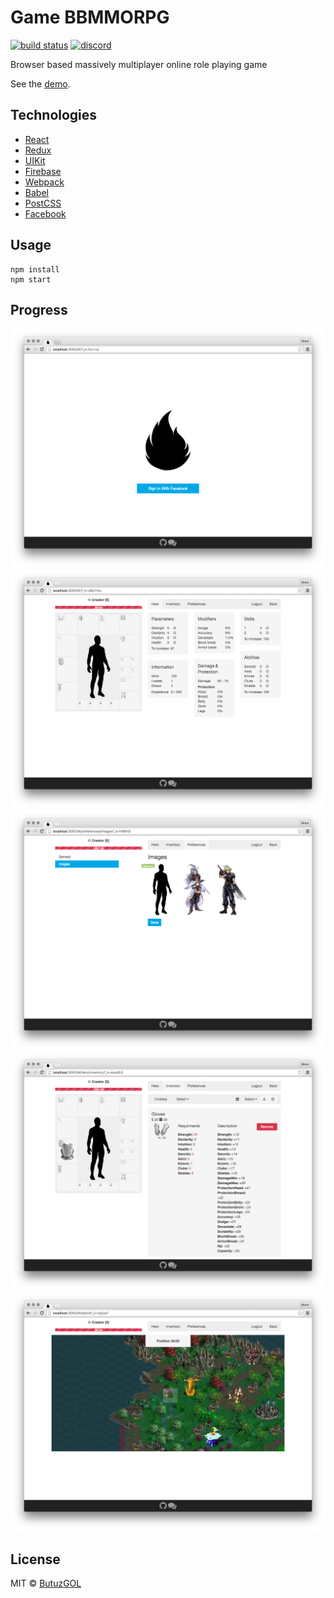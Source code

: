# Game BBMMORPG
[![build status](https://img.shields.io/travis/DragonLegend/game/master.svg?style=flat-square)](https://travis-ci.org/DragonLegend/game)
[![discord](https://img.shields.io/badge/discord%20-%20join%20chat-61dafb.svg?style=flat-square)](https://discord.gg/0u7tUFrvj1e0BmZ5)

Browser based massively multiplayer online role playing game

See the [demo](http://dragonlegend.github.io/game).

## Technologies

* [React](http://facebook.github.io/react/)
* [Redux](http://redux.js.org/)
* [UIKit](http://getuikit.com/)
* [Firebase](https://www.firebase.com/)
* [Webpack](https://webpack.github.io/)
* [Babel](https://babeljs.io/)
* [PostCSS](http://postcss.org/)
* [Facebook](https://www.facebook.com/)

## Usage

```
npm install  
npm start
```

## Progress
![Signin](progress-signin.png)
![Hero](progress-hero.png)
![Preferences](progress-preferences.png)
![Inventory](progress-inventory.png)
![Island](progress-island.png)

## License

MIT © [ButuzGOL](https://butuzgol.github.io)
